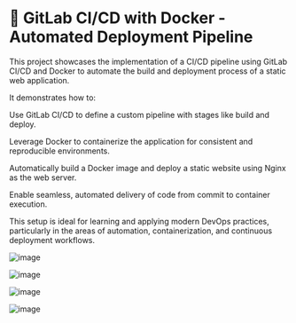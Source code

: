 # 🚀 GitLab CI/CD with Docker - Automated Deployment Pipeline

This project showcases the implementation of a CI/CD pipeline using GitLab CI/CD and Docker to automate the build and deployment process of a static web application.

It demonstrates how to:

Use GitLab CI/CD to define a custom pipeline with stages like build and deploy.

Leverage Docker to containerize the application for consistent and reproducible environments.

Automatically build a Docker image and deploy a static website using Nginx as the web server.

Enable seamless, automated delivery of code from commit to container execution.

This setup is ideal for learning and applying modern DevOps practices, particularly in the areas of automation, containerization, and continuous deployment workflows.



![image](https://github.com/user-attachments/assets/9155afc5-cb1a-42f2-9ee1-4927d6d5baa0)


![image](https://github.com/user-attachments/assets/c6b4792a-51e3-41d4-9285-395ede48ded4)

![image](https://github.com/user-attachments/assets/e5b004a8-6f9b-44fc-920a-b66e19f4e557)

![image](https://github.com/user-attachments/assets/23377914-ae48-4ad0-98ff-47ff1a95870a)


